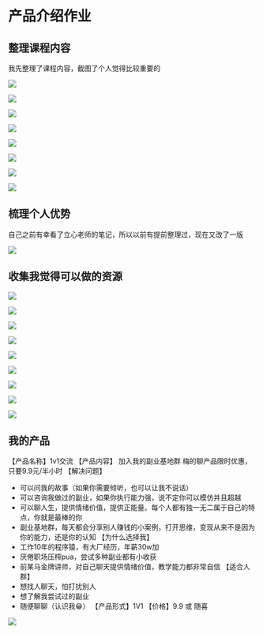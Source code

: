 # 产品介绍作业

## 整理课程内容

我先整理了课程内容，截图了个人觉得比较重要的

![](./images/3天变现计划.jpg)

![](./images/3天课程的课程表.jpg)

![](./images/要设计人生.jpg)

![](./images/对的设计竟然是倒过来的.jpg)

![](./images/优势飞轮打造步骤.jpg)

![](./images/最小可行尝试1.jpg)

![](./images/最小可行尝试2.jpg)

![](./images/day01作业.jpg)

## 梳理个人优势

自己之前有幸看了立心老师的笔记，所以以前有提前整理过，现在又改了一版

![](./images/个人IP探索.jpg)

## 收集我觉得可以做的资源

![](./images/用户需求1.jpg)

![](./images/用户需求2.jpg)

![](./images/用户需求3.jpg)

![](./images/用户需求4.jpg)

![](./images/用户需求5.jpg)

![](./images/用户需求6.jpg)

![](./images/用户需求7.jpg)

![](./images/用户需求8.jpg)

![](./images/用户需求9.jpg)

## 我的产品

【产品名称】1v1交流
【产品内容】
    加入我的副业基地群
    梅的聊产品限时优惠，只要9.9元/半小时
【解决问题】
- 可以问我的故事（如果你需要倾听，也可以让我不说话）
- 可以咨询我做过的副业，如果你执行能力强，说不定你可以模仿并且超越
- 可以聊人生，提供情绪价值，提供正能量。每个人都有独一无二属于自己的特点，你就是最棒的你
- 副业基地群，每天都会分享别人赚钱的小案例，打开思维，变现从来不是因为你的能力，还是你的认知
【为什么选择我】
- 工作10年的程序猿，有大厂经历，年薪30w加
- 厌倦职场压榨pua，尝试多种副业都有小收获
- 前某马金牌讲师，对自己聊天提供情绪价值，教学能力都非常自信
【适合人群】
- 想找人聊天，怕打扰别人
- 想了解我尝试过的副业
- 随便聊聊（认识我😁）
【产品形式】1V1
【价格】9.9 或 随喜

![](./images/梅的聊限时优惠.png)









